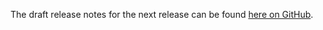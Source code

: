The draft release notes for the next release can be found
[here on GitHub](https://github.com/elves/elvish/blob/master/0.21.0-release-notes.md).
